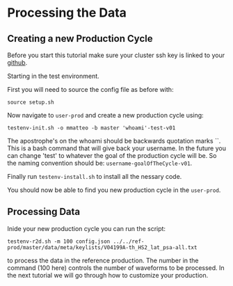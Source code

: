 # Processing the Data

## Creating a new Production Cycle

Before you start this tutorial make sure your cluster ssh key is linked to your [github](https://github.com/mmatteo/legend-analysis-tutorials/tree/main/testing-enviroment/01-ssh-tricks#adding-keys-to-github).

Starting in the test environment.

First you will need to source the config file as before with:

`source setup.sh`

Now navigate to `user-prod` and create a new production cycle using:

`testenv-init.sh -o mmatteo -b master 'whoami'-test-v01`

The apostrophe's on the whoami should be backwards quotation marks ``. 
This is a bash command that will give back your username. In the future you can change 'test' to whatever the goal of the production cycle will be. So the naming convention should be: `username-goalOfTheCycle-v01`.

Finally run `testenv-install.sh` to install all the nessary code.

You should now be able to find you new production cycle in the `user-prod`.

## Processing Data

Inide your new production cycle you can run the script:

`testenv-r2d.sh -m 100 config.json ../../ref-prod/master/data/meta/keylists/V04199A-th_HS2_lat_psa-all.txt`

to process the data in the reference production.
The number in the command (100 here) controls the number of waveforms to be processed. In the next tutorial we will go through how to customize your production. 

